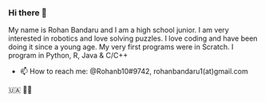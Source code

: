 ### Hi there 👋

My name is Rohan Bandaru and I am a high school junior. I am very interested in robotics and love solving puzzles. 
I love coding and have been doing it since a young age. My very first programs were in Scratch. I program in Python, R, Java & C/C++
- 📫 How to reach me: @Rohanb10#9742, rohanbandaru1(at)gmail.com

🇺🇦 💙💛
